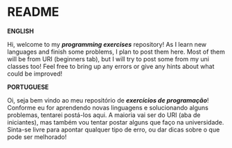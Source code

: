 # README

**ENGLISH**

Hi, welcome to my ***programming exercises*** repository! As I learn new languages and finish some problems, I plan to post them here. Most of them will be from URI (beginners tab), but I will try to post some from my uni classes too! Feel free to bring up any errors or give any hints about what could be improved!


**PORTUGUESE**

Oi, seja bem vindo ao meu repositório de ***exercícios de programação***! Conforme eu for aprendendo novas linguagens e solucionando alguns problemas, tentarei postá-los aqui. A maioria vai ser do URI (aba de iniciantes), mas também vou tentar postar alguns que faço na universidade. Sinta-se livre para apontar qualquer tipo de erro, ou dar dicas sobre o que pode ser melhorado!
